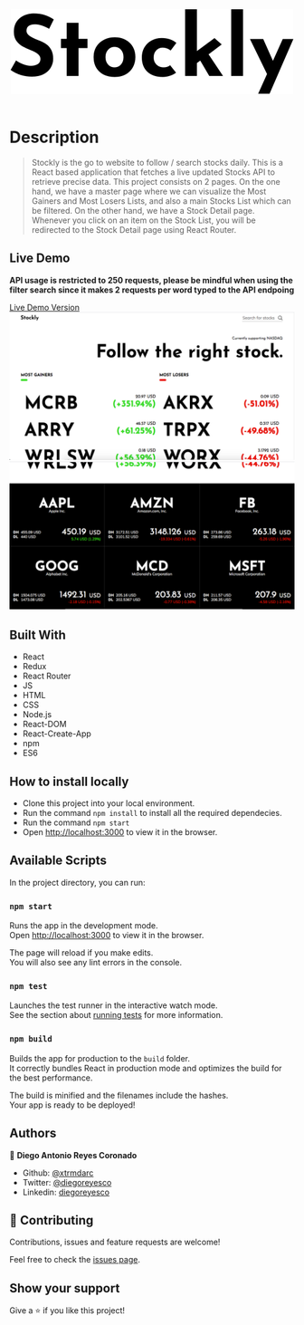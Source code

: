 
<div style="display:flex; justify-content: center; margin-bottom: 20px; text-align: center">
  <img src="./src/assets/img/Logo.svg" style="margin-bottom: 20px;">
</div>

# Description
> Stockly is the go to website to follow / search stocks daily. This is a React based application that fetches a live updated Stocks API to retrieve precise data. This project consists on 2 pages. On the one hand, we have a master page where we can visualize the Most Gainers and Most Losers Lists, and also a main Stocks List which can be filtered. On the other hand, we have a Stock Detail page. Whenever you click on an item on the Stock List, you will be redirected to the Stock Detail page using React Router.

## Live Demo
**API usage is restricted to 250 requests, please be mindful when using the filter search since it
makes 2 requests per word typed to the API endpoing**

[Live Demo Version](https://xtrmdarc-stockly.herokuapp.com/#/)
![above the fold image](./src/assets/img/above_the_fold.png)
![Stock List image](./src/assets/img/stock_list.png)
## Built With

- React
- Redux
- React Router
- JS
- HTML
- CSS
- Node.js
- React-DOM
- React-Create-App
- npm
- ES6

## How to install locally

- Clone this project into your local environment. 
- Run the command `npm install` to install all the required dependecies.
- Run the command `npm start`
- Open [http://localhost:3000](http://localhost:3000) to view it in the browser.

## Available Scripts

In the project directory, you can run:

### `npm start`

Runs the app in the development mode.<br />
Open [http://localhost:3000](http://localhost:3000) to view it in the browser.

The page will reload if you make edits.<br />
You will also see any lint errors in the console.

### `npm test`

Launches the test runner in the interactive watch mode.<br />
See the section about [running tests](https://facebook.github.io/create-react-app/docs/running-tests) for more information.

### `npm build`

Builds the app for production to the `build` folder.<br />
It correctly bundles React in production mode and optimizes the build for the best performance.

The build is minified and the filenames include the hashes.<br />
Your app is ready to be deployed!

## Authors

👤 **Diego Antonio Reyes Coronado**

- Github: [@xtrmdarc](https://github.com/xtrmdarc)
- Twitter: [@diegoreyesco](https://twitter.com/DiegoAn91629127)
- Linkedin: [diegoreyesco](https://www.linkedin.com/in/diego-reyes-coronado)

## 🤝 Contributing

Contributions, issues and feature requests are welcome!

Feel free to check the [issues page](https://github.com/xtrmdarc/stockly/issues).

## Show your support

Give a ⭐️ if you like this project!
